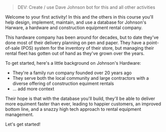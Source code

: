 > DEV: Create / use Dave Johnson bot for this and all other activities

Welcome to your first activity! In this and the others in this course you'll help design, implement, maintain, and use a database for Johnson's Harware, a hardware and construction equipment rental company.

This hardware company has been around for decades, but to date they've done most of their delivery planning on pen and paper. They have a point-of-sale (POS) system for the inventory of their store, but managing their rental fleet has gotten out of hand as they've grown over the years.

To get started, here's a little background on Johnson's Hardware:

* They're a family run company founded over 20 years ago
* They serve both the local community and large contractors with a diverse offering of construction equiment rentals
* ... add more context

Their hope is that with the database you'll build, they'll be able to deliver more equiment faster than ever, leading to happier customers, an improved bottom line, and a snazzy high tech approach to rental equipment management.

Let's get started!
